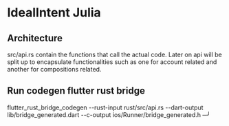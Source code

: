 # IdealIntent Julia

## Architecture

src/api.rs contain the functions that call the actual code. Later on
api will be split up to encapsulate functionalities such as one for
account related and another for compositions related.

## Run codegen flutter rust bridge

flutter_rust_bridge_codegen --rust-input rust/src/api.rs --dart-output lib/bridge_generated.dart --c-output ios/Runner/bridge_generated.h                                      ─╯
